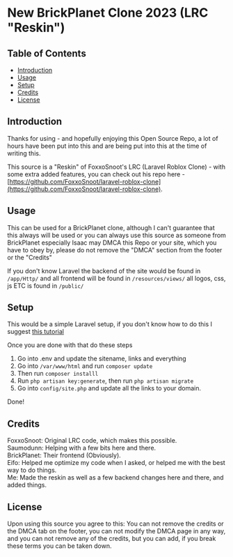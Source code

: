 # New BrickPlanet Clone 2023 (LRC "Reskin")

## Table of Contents
- [Introduction](#Inroduction)
- [Usage](#Usage)
- [Setup](#Setup)
- [Credits](#Credits)
- [License](#License)

## Introduction

Thanks for using - and hopefully enjoying this Open Source Repo, a lot of hours have been put into this and are being put into this at the time of writing this.

This source is a "Reskin" of FoxxoSnoot's LRC (Laravel Roblox Clone) - with some extra added features, you can check out his repo here - [https://github.com/FoxxoSnoot/laravel-roblox-clone](https://github.com/FoxxoSnoot/laravel-roblox-clone).

## Usage

This can be used for a BrickPlanet clone, although I can't guarantee that this always will be used or you can always use this source as someone from BrickPlanet especially Isaac may DMCA this Repo or your site, which you have to obey by, please do not remove the "DMCA" section from the footer or the "Credits"

If you don't know Laravel the backend of the site would be found in ```/app/Http/``` and all frontend will be found in ```/resources/views/``` all logos, css, js ETC is found in ```/public/```

## Setup

This would be a simple Laravel setup, if you don't know how to do this I suggest [this tutorial](https://www.rosehosting.com/blog/how-to-install-laravel-on-ubuntu-22-04/)

Once you are done with that do these steps

1. Go into .env and update the sitename, links and everything
2. Go into ```/var/www/html``` and run ```composer update```
3. Then run ```composer installl```
4. Run ```php artisan key:generate```, then run ```php artisan migrate```
5. Go into ```config/site.php``` and update all the links to your domain.

Done!

## Credits

FoxxoSnoot: Original LRC code, which makes this possible.  
Saumodunn: Helping with a few bits here and there.  
BrickPlanet: Their frontend (Obviously).  
Eifo: Helped me optimize my code when I asked, or helped me with the best way to do things.  
Me: Made the reskin as well as a few backend changes here and there, and added things.

## License

Upon using this source you agree to this: You can not remove the credits or the DMCA tab on the footer, you can not modify the DMCA page in any way, and you can not remove any of the credits, but you can add, if you break these terms you can be taken down.


